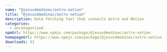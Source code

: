 ```yaml
---
name: "@jesusdmedinac/astro-notion"
title: "@jesusdmedinac/astro-notion"
description: Data fetching tool that connects Astro and Notion
categories:
  - uncategorized
npmUrl: https://www.npmjs.com/package/@jesusdmedinac/astro-notion
homepageUrl: https://www.npmjs.com/package/@jesusdmedinac/astro-notion
downloads: 31
---
```

